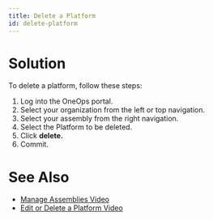 ```yaml
---
title: Delete a Platform
id: delete-platform
---
```


# Solution

To delete a platform, follow these steps:

1. Log into the OneOps portal.
2. Select your organization from the left or top navigation.
3. Select your assembly from the right navigation.
4. Select the Platform to be deleted.
5. Click **delete.**
5. Commit.

# See Also

* [Manage Assemblies Video](../howto/#manage-assemblies)
* [Edit or Delete a Platform Video](../howto/#edit-a-platform)